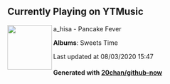 ## Currently Playing on YTMusic

[<img align="left" width="100" src="https://lh3.googleusercontent.com/tlueT9ucq-U40xBuxU3UPbti_j9Y7qC5TfyJJYCSFIQgiVK2mMGWILQJO28JTXi9sM0r6NwtXKtteoA">](https://music.youtube.com/channel/UC3pumhFbD1nE7oVISQ_l8Sg)

a_hisa - Pancake Fever

**Albums**: Sweets Time

Last updated at 08/03/2020 15:47

#### Generated with [20chan/github-now](https://github.com/20chan/github-now)


<!--
**20chan/20chan** is a ✨ _special_ ✨ repository because its `README.md` (this file) appears on your GitHub profile.

Here are some ideas to get you started:

- 🔭 I’m currently working on ...
- 🌱 I’m currently learning ...
- 👯 I’m looking to collaborate on ...
- 🤔 I’m looking for help with ...
- 💬 Ask me about ...
- 📫 How to reach me: ...
- 😄 Pronouns: ...
- ⚡ Fun fact: ...
-->
